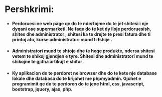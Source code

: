 # Pershkrimi: 
* ####  Perdoruesi ne web page qe do te ndertojme do te jet shitesi i nje dyqani ose supermarketi. Ne faqe do te ket dy lloje perdoruesish, shites dhe administrator , shitesi ka te drejte te presi fatura dhe ti printoj ato, kurse administratori mund ti fshije .
* #### Administratori mund te shtoje dhe te heqe produkte, ndersa shitesi vetem te shikoj gjendjen e tyre. Shitesi dhe administratori mund te shikojne te gjitha artikujt e shitur . 
* #### Ky aplikacion do te perdoret ne browser dhe do te kete nje database lokale dhe databasa do te krijohet me phpmyadmin. Gjuhet e programimit qe do te perdoren do te jene html, css, javascript, bootstrap, jquery, ajax, php. 
